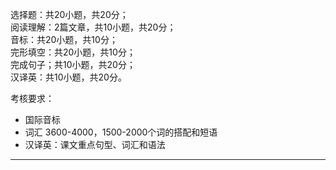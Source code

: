 选择题：共20小题，共20分；<br />
阅读理解：2篇文章，共10小题，共20分；<br />
音标：共20小题，共10分；<br />
完形填空：共20小题，共10分；<br />
完成句子；共10小题，共20分；<br />
汉译英：共10小题，共20分。

考核要求：
- 国际音标
- 词汇 3600-4000，1500-2000个词的搭配和短语
- 汉译英：课文重点句型、词汇和语法

---
